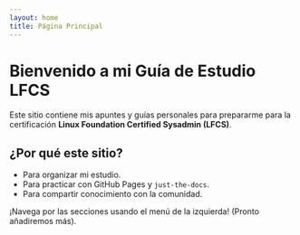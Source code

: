 ```yaml
---
layout: home
title: Página Principal
---
```


# Bienvenido a mi Guía de Estudio LFCS

Este sitio contiene mis apuntes y guías personales para prepararme para la certificación **Linux Foundation Certified Sysadmin (LFCS)**.

## ¿Por qué este sitio?

* Para organizar mi estudio.
* Para practicar con GitHub Pages y `just-the-docs`.
* Para compartir conocimiento con la comunidad.

¡Navega por las secciones usando el menú de la izquierda! (Pronto añadiremos más).
